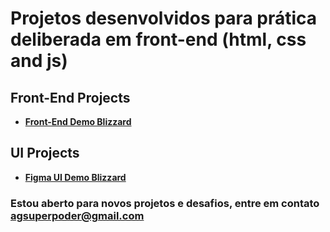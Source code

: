 # Projetos desenvolvidos para prática deliberada em front-end (html, css and js)

## Front-End Projects

- **[Front-End Demo Blizzard](https://ui-portfolio-fabionascimento.netlify.app/blizzard/)**

## UI Projects

- **[Figma UI Demo Blizzard](https://www.figma.com/file/ZaWdu31dKTTQDvS0AQUxsF/blizzard?node-id=0%3A1)**

### Estou aberto para novos projetos e desafios, entre em contato agsuperpoder@gmail.com

